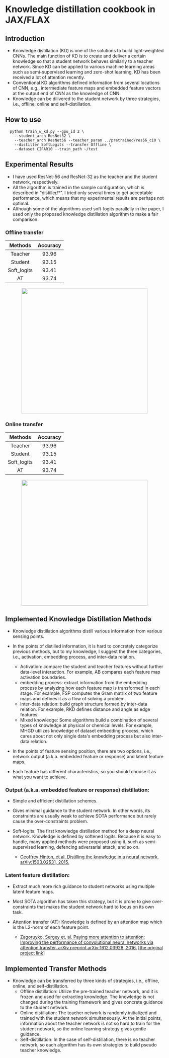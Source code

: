 # Knowledge distillation cookbook in JAX/FLAX
## Introduction
- Knowledge distillation (KD) is one of the solutions to build light-weighted CNNs.
  The main function of KD is to create and deliver a certain knowledge so that a student network behaves similarly to a teacher network. Since KD can be applied to various machine learning areas such as semi-supervised learning and zero-shot learning, KD has been received a lot of attention recently.
- Conventional KD algorithms defined information from several locations of CNN, e.g., intermediate feature maps and embedded feature vectors at the output end of CNN as the knowledge of CNN.
- Knowledge can be dilivered to the student network by three strategies, i.e., offline, online and self-distillation.

## How to use
```
  python train_w_kd.py --gpu_id 2 \
    --student_arch ResNet32 \
    --teacher_arch ResNet56 --teacher_param ../pretrained/res56_c10 \
    --distiller SoftLogits --transfer Offline \
    --dataset CIFAR10 --train_path ~/test
```
## Experimental Results
- I have used ResNet-56 and ResNet-32 as the teacher and the student network, respectively.
- All the algorithm is trained in the sample configuration, which is described in "distiller/*". I tried only several times to get acceptable performance, which means that my experimental results are perhaps not optimal.
- Although some of the algorithms used soft-logits parallelly in the paper, I used only the proposed knowledge distillation algorithm to make a fair comparison.

### Offline transfer
<p align="center">

|   Methods   |      Accuracy |
|:-----------:|:-------------:|
|   Teacher   |         93.96 |
|   Student   |         93.15 |
| Soft_logits |         93.41 |
|      AT     |         93.74 |
</p>

<p align="center">
  <img src="https://user-images.githubusercontent.com/26036843/170808252-391a98c7-699b-456e-b758-da0a49ec30f7.jpeg" width="400">

</p>

### Online transfer
<p align="center">

|   Methods   |      Accuracy |
|:-----------:|:-------------:|
|   Teacher   |         93.96 |
|   Student   |         93.15 |
| Soft_logits |         93.41 |
|      AT     |         93.74 |
</p>

<p align="center">
  <img src="https://user-images.githubusercontent.com/26036843/170808252-391a98c7-699b-456e-b758-da0a49ec30f7.jpeg" width="400">

</p>

## Implemented Knowledge Distillation Methods
- Knowledge distillation algorithms distill various information from various sensing points.
- In the points of distilled information, it is hard to concretely categorize previous methods, but to my knowledge, I suggest the three categories, i.e., activation, embedding process, and inter-data relation.
  - Activation: compare the student and teacher features without further data-level interaction. For example, AB compares each feature map activation boundaries.
  - embedding process: extract information from the embedding process by analyzing how each feature map is transformed in each stage. For example, FSP computes the Gram matrix of two feature maps and defines it as a flow of solving a problem.
  - Inter-data relation: build graph structure formed by inter-data relation. For example, RKD defines distance and angle as edge features.
  - Mixed knowledge: Some algorithms build a combination of several types of knowledge at physical or chemical levels. For example, MHGD utilizes knowledge of dataset embedding process, which cares about not only single data's embedding process but also inter-data relation.

- In the points of feature sensing position, there are two options, i.e., network output (a.k.a. embedded feature or response) and latent feature maps.
- Each feature has different characteristics, so you should choose it as what you want to achieve.

### Output (a.k.a. embedded feature or response) distillation:
  - Simple and efficient distillation schemes.
  - Gives minimal guidance to the student network. In other words, its constraints are usually weak to achieve SOTA performance but rarely cause the over-constraints problem.

- Soft-logits: The first knowledge distillation method for a deep neural network. Knowledge is defined by softened logits. Because it is easy to handle, many applied methods were proposed using it, such as semi-supervised learning, defencing adversarial attack, and so on.
  - [Geoffrey Hinton, et al. Distilling the knowledge in a neural network. arXiv:1503.02531, 2015.](https://arxiv.org/abs/1503.02531)

### Latent feature distillation:
  - Extract much more rich guidance to student networks using multiple latent feature maps.
  - Most SOTA algorithm has taken this strategy, but it is prone to give over-constraints that makes the student network hard to focus on its own task.

- Attention transfer (AT): Knowledge is defined by an attention map which is the L2-norm of each feature point.
  - [Zagoruyko, Sergey et. al. Paying more attention to attention: Improving the performance of convolutional neural networks via attention transfer. arXiv preprint arXiv:1612.03928, 2016.](https://arxiv.org/pdf/1612.03928.pdf) [[the original project link](https://github.com/szagoruyko/attention-transfer)]

## Implemented Transfer Methods
- Knowledge can be transferred by three kinds of strategies, i.e., offline, online, and self-distillation.
  - Offline distillation: Utilize the pre-trained teacher network, and it is frozen and used for extracting knowledge. The knowledge is not changed during the training framework and gives concrete guidance to the student network.
  - Online distillation: The teacher network is randomly initialized and trained with the student network simultaneously. At the initial points, information about the teacher network is not so hard to train for the student network, so the online learning strategy gives gentle guidance.
  - Self-distillation: In the case of self-distillation, there is no teacher network, so each algorithm has its own strategies to build pseudo teacher knowledge.

